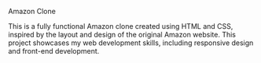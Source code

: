 Amazon Clone

This is a fully functional Amazon clone created using HTML and CSS, inspired by the layout and design of the original Amazon website. This project showcases my web development skills, including responsive design and front-end development.
